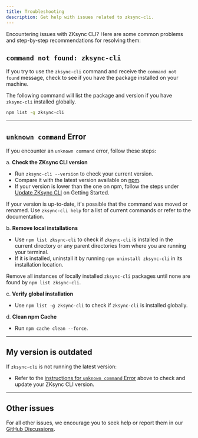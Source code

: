 ```yaml
---
title: Troubleshooting
description: Get help with issues related to zksync-cli.
---
```


Encountering issues with ZKsync CLI?
Here are some common problems and step-by-step recommendations for resolving them:

## `command not found: zksync-cli`

If you try to use the `zksync-cli` command and receive the `command not found` message,
check to see if you have the package installed on your machine.

The following command will list the package and version if you have `zksync-cli` installed globally.

```sh
npm list -g zksync-cli
```

---

## `unknown command` Error

If you encounter an `unknown command` error, follow these steps:

a. **Check the ZKsync CLI version**

- Run `zksync-cli --version` to check your current version.
- Compare it with the latest version available on [npm](https://www.npmjs.com/package/zksync-cli).
- If your version is lower than the one on npm, follow the steps under [Update ZKsync CLI](/zksync-network/tooling/zksync-cli#update-zksync-cli) on
  Getting Started.

If your version is up-to-date, it's possible that the command was moved or renamed.
Use `zksync-cli help` for a list of current commands or refer to the documentation.

b. **Remove local installations**

- Use `npm list zksync-cli` to check if `zksync-cli` is installed in the current directory or any parent directories from where you are running your terminal.
- If it is installed, uninstall it by running `npm uninstall zksync-cli` in its installation location.

Remove all instances of locally installed `zksync-cli` packages until none are found by `npm list zksync-cli`.

c. **Verify global installation**

- Use `npm list -g zksync-cli` to check if `zksync-cli` is installed globally.

d. **Clean npm Cache**

- Run `npm cache clean --force`.

---

## My version is outdated

If `zksync-cli` is not running the latest version:

- Refer to the [instructions for `unknown command` Error](/zksync-network/tooling/zksync-cli/troubleshooting#unknown-command-error)
above to check and update your ZKsync CLI version.

---

## Other issues

For all other issues, we encourage you to seek help or report them in our
[GitHub Discussions](%%zk_git_repo_zksync-developers%%/discussions/new?category=general&title=[zksync-cli]%20<Title>).
